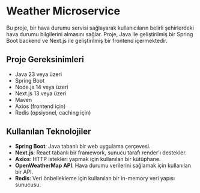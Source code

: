 # Weather Microservice

Bu proje, bir hava durumu servisi sağlayarak kullanıcıların belirli şehirlerdeki hava durumu bilgilerini almasını sağlar. Proje, Java ile geliştirilmiş bir Spring Boot backend ve Next.js ile geliştirilmiş bir frontend içermektedir.

## Proje Gereksinimleri
- Java 23 veya üzeri
- Spring Boot
- Node.js 14 veya üzeri
- Next.js 13 veya üzeri
- Maven
- Axios (frontend için)
- Redis (opsiyonel, caching için)

## Kullanılan Teknolojiler
- **Spring Boot**: Java tabanlı bir web uygulama çerçevesi.
- **Next.js**: React tabanlı bir framework, sunucu tarafı render'ı destekler.
- **Axios**: HTTP istekleri yapmak için kullanılan bir kütüphane.
- **OpenWeatherMap API**: Hava durumu verilerini sağlamak için kullanılan bir API.
- **Redis**: Veri önbellekleme için kullanılan bir in-memory veri yapısı sunucusu.